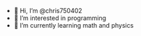 - 👋 Hi, I’m @chris750402
- 👀 I’m interested in programming
- 🌱 I’m currently learning math and physics

<!---
chris750402/chris750402 is a ✨ special ✨ repository because its `README.md` (this file) appears on your GitHub profile.
You can click the Preview link to take a look at your changes.
--->
